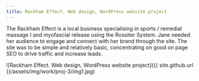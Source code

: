 ```yaml
---
title: Rackham Effect. Web design, WordPress website project
---
```


The Rackham Effect is a local business specialising in sports / remedial massage I and myofascial release using the Rossiter System. Jane needed her audience to engage and connect with her brand through the site. The site was to be simple and relatively basic, concentrating on good on page SEO to drive traffic and increase leads.

![Rackham Effect. Web design, WordPress website project]({{ site.github.url }}/assets/img/work/proj-3/img1.jpg)
